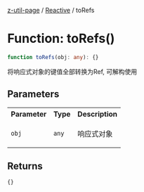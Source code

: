 [z-util-page](../../../README.md) / [Reactive](../README.md) / toRefs

# Function: toRefs()

```ts
function toRefs(obj: any): {}
```

将响应式对象的键值全部转换为Ref, 可解构使用

## Parameters

<table>
<tr>
<th>Parameter</th>
<th>Type</th>
<th>Description</th>
</tr>
<tr>
<td>

`obj`

</td>
<td>

`any`

</td>
<td>

响应式对象

</td>
</tr>
</table>

## Returns

```ts
{}
```
